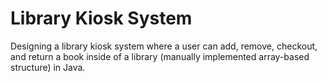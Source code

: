 # Library Kiosk System

Designing a library kiosk system where a user can add, remove, checkout, and return a book inside of a library (manually implemented array-based structure) in Java. 
